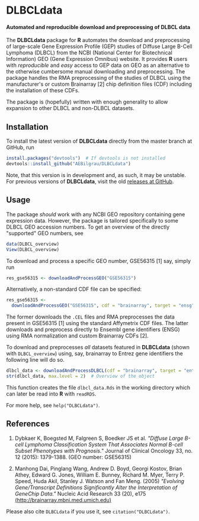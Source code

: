**DLBCLdata**
=============
#### Automated and reproducible download and preprocessing of DLBCL data

The **DLBCLdata** package for **R** automates the download and preprocessing of large-scale Gene Expression Profile (GEP) studies of Diffuse Large B-Cell Lymphoma (DLBCL) from the NCBI (National Center for Biotechnical Information) GEO (Gene Expression Omnibus) website. It provides **R** users with *reproducible* and *easy* access to GEP data on GEO as an alternative to the otherwise cumbersome manual downloading and preprocessing. The package handles the RMA preprocessing of the studies of DLBCL using the manufacturer's or custom Brainarray [2] chip definition files (CDF) including the installation of these CDFs.

The package is (hopefully) written with enough generality to allow expansion to other DLBCL and non-DLBCL datasets.

## Installation
To install the latest version of **DLBCLdata** directly from the master branch at GitHub, run

```R
install.packages("devtools")  # If devtools is not installed
devtools::install_github("AEBilgrau/DLBCLdata")
```

Note, that this version is in development and, as such, it may be unstable. For previous versions of **DLBCLdata**, visit the old [releases at GitHub](https://github.com/AEBilgrau/DLBCLdata/releases).

## Usage
The package *should* work with any NCBI GEO repository containing gene expression data. However, the package is tailored specifically to some DLBCL GEO accession numbers. To get an overview of the directly "supported" GEO numbers, see

```R
data(DLBCL_overview)
View(DLBCL_overview)
```

To download and process a specific GEO number, GSE56315 [1] say, simply run

```R
res_gse56315 <- downloadAndProcessGEO("GSE56315")
```

Alternatively, a non-standard CDF file can be specified:

```R
res_gse56315 <- 
  downloadAndProcessGEO("GSE56315", cdf = "brainarray", target = "ensg")
```

The former downloads the `.CEL` files and RMA preprocesses the data present in GSE56315 [1] using the standard Affymetrix CDF files. The latter downloads and preprocess directly to Ensembl gene identifiers (ENSG)  using RMA normalization and custom Brainarray CDFs [2].

To download and preprocesses *all* datasets featured in **DLBCLdata** (shown with `DLBCL_overview`) using, say, brainarray to Entrez gene identifiers the following line will do so.

```R
dlbcl_data <- downloadAndProcessDLBCL(cdf = "brainarray", target = "entrezg")
str(dlbcl_data, max.level = 2)  # Overview of the object
```

This function creates the file `dlbcl_data.Rds` in the working directory which can later be read into **R** with `readRDS`.

For more help, see `help("DLBCLdata")`.

## References
1. Dybkaer K, Boegsted M, Falgreen S, Boedker JS et al. *"Diffuse Large B-cell Lymphoma Classification System That Associates  Normal B-cell Subset Phenotypes with Prognosis."* Journal of Clinical Oncology 33, no. 12 (2015): 1379-1388. (GEO number: GSE56315)
       
2. Manhong Dai, Pinglang Wang, Andrew D. Boyd, Georgi Kostov, Brian Athey, Edward G. Jones, William E. Bunney, Richard M. Myer, Terry P. Speed, Huda Akil, Stanley J. Watson and Fan Meng. (2005) *"Evolving Gene/Transcript Definitions Significantly Alter the Interpretation of GeneChip Data."* Nucleic Acid Research 33 (20), e175 [(http://brainarray.mbni.med.umich.edu)](http://brainarray.mbni.med.umich.edu/Brainarray/Database/CustomCDF/genomic_curated_CDF.asp)

Please also cite `DLBCLdata` if you use it, see `citation("DLBCLdata")`.
